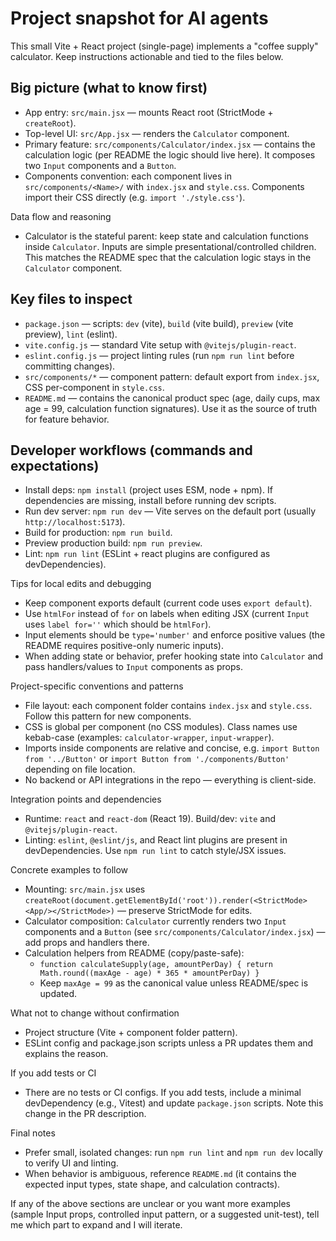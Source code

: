 <!-- .github/copilot-instructions.md - guidance for AI coding agents in this repository -->
# Project snapshot for AI agents

This small Vite + React project (single-page) implements a "coffee supply" calculator. Keep instructions actionable and tied to the files below.

## Big picture (what to know first)
- App entry: `src/main.jsx` — mounts React root (StrictMode + `createRoot`).
- Top-level UI: `src/App.jsx` — renders the `Calculator` component.
- Primary feature: `src/components/Calculator/index.jsx` — contains the calculation logic (per README the logic should live here). It composes two `Input` components and a `Button`.
- Components convention: each component lives in `src/components/<Name>/` with `index.jsx` and `style.css`. Components import their CSS directly (e.g. `import './style.css'`).

Data flow and reasoning
- Calculator is the stateful parent: keep state and calculation functions inside `Calculator`. Inputs are simple presentational/controlled children. This matches the README spec that the calculation logic stays in the `Calculator` component.

## Key files to inspect
- `package.json` — scripts: `dev` (vite), `build` (vite build), `preview` (vite preview), `lint` (eslint).
- `vite.config.js` — standard Vite setup with `@vitejs/plugin-react`.
- `eslint.config.js` — project linting rules (run `npm run lint` before committing changes).
- `src/components/*` — component pattern: default export from `index.jsx`, CSS per-component in `style.css`.
- `README.md` — contains the canonical product spec (age, daily cups, max age = 99, calculation function signatures). Use it as the source of truth for feature behavior.

## Developer workflows (commands and expectations)
- Install deps: `npm install` (project uses ESM, node + npm). If dependencies are missing, install before running dev scripts.
- Run dev server: `npm run dev` — Vite serves on the default port (usually `http://localhost:5173`).
- Build for production: `npm run build`.
- Preview production build: `npm run preview`.
- Lint: `npm run lint` (ESLint + react plugins are configured as devDependencies).

Tips for local edits and debugging
- Keep component exports default (current code uses `export default`).
- Use `htmlFor` instead of `for` on labels when editing JSX (current `Input` uses `label for=''` which should be `htmlFor`).
- Input elements should be `type='number'` and enforce positive values (the README requires positive-only numeric inputs).
- When adding state or behavior, prefer hooking state into `Calculator` and pass handlers/values to `Input` components as props.

Project-specific conventions and patterns
- File layout: each component folder contains `index.jsx` and `style.css`. Follow this pattern for new components.
- CSS is global per component (no CSS modules). Class names use kebab-case (examples: `calculator-wrapper`, `input-wrapper`).
- Imports inside components are relative and concise, e.g. `import Button from '../Button'` or `import Button from './components/Button'` depending on file location.
- No backend or API integrations in the repo — everything is client-side.

Integration points and dependencies
- Runtime: `react` and `react-dom` (React 19). Build/dev: `vite` and `@vitejs/plugin-react`.
- Linting: `eslint`, `@eslint/js`, and React lint plugins are present in devDependencies. Use `npm run lint` to catch style/JSX issues.

Concrete examples to follow
- Mounting: `src/main.jsx` uses `createRoot(document.getElementById('root')).render(<StrictMode><App/></StrictMode>)` — preserve StrictMode for edits.
- Calculator composition: `Calculator` currently renders two `Input` components and a `Button` (see `src/components/Calculator/index.jsx`) — add props and handlers there.
- Calculation helpers from README (copy/paste-safe):
  - `function calculateSupply(age, amountPerDay) { return Math.round((maxAge - age) * 365 * amountPerDay) }`
  - Keep `maxAge = 99` as the canonical value unless README/spec is updated.

What not to change without confirmation
- Project structure (Vite + component folder pattern).
- ESLint config and package.json scripts unless a PR updates them and explains the reason.

If you add tests or CI
- There are no tests or CI configs. If you add tests, include a minimal devDependency (e.g., Vitest) and update `package.json` scripts. Note this change in the PR description.

Final notes
- Prefer small, isolated changes: run `npm run lint` and `npm run dev` locally to verify UI and linting.
- When behavior is ambiguous, reference `README.md` (it contains the expected input types, state shape, and calculation contracts).

If any of the above sections are unclear or you want more examples (sample Input props, controlled input pattern, or a suggested unit-test), tell me which part to expand and I will iterate.
